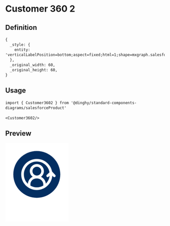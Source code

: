 # Customer 360 2

## Definition

```
{
  _style: { 
    entity: 'verticalLabelPosition=bottom;aspect=fixed;html=1;shape=mxgraph.salesforce.customer_3602;',
  },
  _original_width: 60,
  _original_height: 60,
}
```

## Usage

```
import { Customer3602 } from '@dinghy/standard-components-diagrams/salesforceProduct'

<Customer3602/>
```

## Preview

<img src="./customer-360-2.png" width="200"/>

